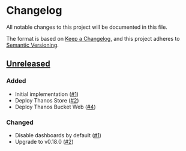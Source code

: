 # Changelog
All notable changes to this project will be documented in this file.

The format is based on [Keep a Changelog](https://keepachangelog.com/en/1.0.0/),
and this project adheres to [Semantic Versioning](https://semver.org/spec/v2.0.0.html).

## [Unreleased]
### Added

- Initial implementation ([#1])
- Deploy Thanos Store ([#2])
- Deploy Thanos Bucket Web ([#4])

### Changed

- Disable dashboards by default ([#1])
- Upgrade to v0.18.0 ([#2])

[Unreleased]: https://github.com/projectsyn/component-thanos/compare/38735201e88d2b0bc7022dd65587bc516780946c...HEAD

[#1]: https://github.com/projectsyn/component-thanos/pulls/1
[#2]: https://github.com/projectsyn/component-thanos/pulls/2
[#4]: https://github.com/projectsyn/component-thanos/pulls/4
